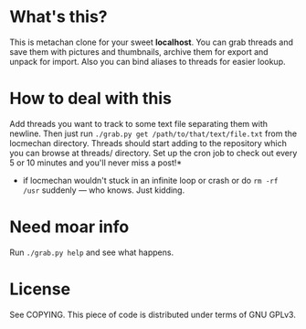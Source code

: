 # What's this? #

This is metachan clone for your sweet **localhost**. You can grab threads and save them with pictures and thumbnails, archive them for export and unpack for import. Also you can bind aliases to threads for easier lookup.

# How to deal with this #

Add threads you want to track to some text file separating them with newline. Then just run `./grab.py get /path/to/that/text/file.txt` from the locmechan directory. Threads should start adding to the repository which you can browse at threads/ directory. Set up the cron job to check out every 5 or 10 minutes and you'll never miss a post!*

* if locmechan wouldn't stuck in an infinite loop or crash or do `rm -rf /usr` suddenly — who knows. Just kidding.

# Need moar info #

Run `./grab.py help` and see what happens.

# License #

See COPYING. This piece of code is distributed under terms of GNU GPLv3.
